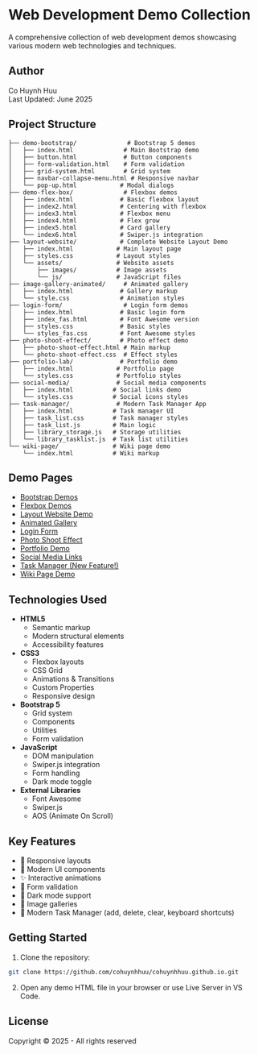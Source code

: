 # Web Development Demo Collection

A comprehensive collection of web development demos showcasing various modern web technologies and techniques.

## Author
Co Huynh Huu  
Last Updated: June 2025

## Project Structure

```
├── demo-bootstrap/              # Bootstrap 5 demos
│   ├── index.html              # Main Bootstrap demo
│   ├── button.html             # Button components
│   ├── form-validation.html    # Form validation
│   ├── grid-system.html        # Grid system
│   ├── navbar-collapse-menu.html # Responsive navbar
│   └── pop-up.html            # Modal dialogs
├── demo-flex-box/              # Flexbox demos
│   ├── index.html             # Basic flexbox layout
│   ├── index2.html            # Centering with flexbox
│   ├── index3.html            # Flexbox menu
│   ├── index4.html            # Flex grow
│   ├── index5.html            # Card gallery
│   └── index6.html            # Swiper.js integration
├── layout-website/            # Complete Website Layout Demo
│   ├── index.html            # Main layout page
│   ├── styles.css            # Layout styles
│   └── assets/               # Website assets
│       ├── images/           # Image assets
│       └── js/               # JavaScript files
├── image-gallery-animated/     # Animated gallery
│   ├── index.html             # Gallery markup
│   └── style.css              # Animation styles
├── login-form/                 # Login form demos
│   ├── index.html             # Basic login form
│   ├── index_fas.html         # Font Awesome version
│   ├── styles.css             # Basic styles
│   └── styles_fas.css         # Font Awesome styles
├── photo-shoot-effect/        # Photo effect demo
│   ├── photo-shoot-effect.html # Main markup
│   └── photo-shoot-effect.css  # Effect styles
├── portfolio-lab/             # Portfolio demo
│   ├── index.html            # Portfolio page
│   └── styles.css            # Portfolio styles
├── social-media/             # Social media components
│   ├── index.html           # Social links demo
│   └── styles.css           # Social icons styles
├── task-manager/             # Modern Task Manager App
│   ├── index.html           # Task manager UI
│   ├── task_list.css        # Task manager styles
│   ├── task_list.js         # Main logic
│   ├── library_storage.js   # Storage utilities
│   └── library_tasklist.js  # Task list utilities
└── wiki-page/               # Wiki page demo
    └── index.html           # Wiki markup
```

## Demo Pages

- [Bootstrap Demos](demo-bootstrap/index.html)
- [Flexbox Demos](demo-flex-box/index.html)
- [Layout Website Demo](layout-website/index.html)
- [Animated Gallery](image-gallery-animated/index.html)
- [Login Form](login-form/index.html)
- [Photo Shoot Effect](photo-shoot-effect/photo-shoot-effect.html)
- [Portfolio Demo](portfolio-lab/index.html)
- [Social Media Links](social-media/index.html)
- [Task Manager (New Feature!)](task-manager/index.html)
- [Wiki Page Demo](wiki-page/index.html)

## Technologies Used

- **HTML5**
  - Semantic markup
  - Modern structural elements
  - Accessibility features
- **CSS3**
  - Flexbox layouts
  - CSS Grid
  - Animations & Transitions
  - Custom Properties
  - Responsive design
- **Bootstrap 5**
  - Grid system
  - Components
  - Utilities
  - Form validation
- **JavaScript**
  - DOM manipulation
  - Swiper.js integration
  - Form handling
  - Dark mode toggle
- **External Libraries**
  - Font Awesome
  - Swiper.js
  - AOS (Animate On Scroll)

## Key Features

- 📱 Responsive layouts
- 🎨 Modern UI components
- ✨ Interactive animations
- 🔐 Form validation
- 🌙 Dark mode support
- 📸 Image galleries
- 📝 Modern Task Manager (add, delete, clear, keyboard shortcuts)

## Getting Started

1. Clone the repository:
```bash
git clone https://github.com/cohuynhhuu/cohuynhhuu.github.io.git
```

2. Open any demo HTML file in your browser or use Live Server in VS Code.

## License

Copyright © 2025 - All rights reserved